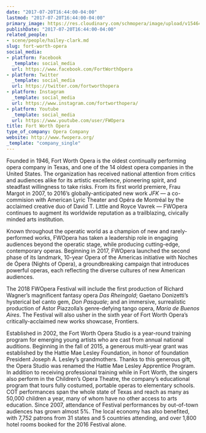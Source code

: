 ```yaml
---
date: "2017-07-20T16:44:00-04:00"
lastmod: "2017-07-20T16:44:00-04:00"
primary_image: https://res.cloudinary.com/schmopera/image/upload/v1546479415/media/2019/01/Logo-FortWorthOpera.png
publishDate: "2017-07-20T16:44:00-04:00"
related_people:
- scene/people/hailey-clark.md
slug: fort-worth-opera
social_media:
- platform: Facebook
  _template: social_media
  url: https://www.facebook.com/FortWorthOpera
- platform: Twitter
  _template: social_media
  url: https://twitter.com/fortworthopera
- platform: Instagram
  _template: social_media
  url: https://www.instagram.com/fortworthopera/
- platform: Youtube
  _template: social_media
  url: https://www.youtube.com/user/FWOpera
title: Fort Worth Opera
type_of_company: Opera Company
website: http://www.fwopera.org/
_template: "company_single"
---
```

Founded in 1946, Fort Worth Opera is the oldest continually performing opera company in Texas, and one of the 14 oldest opera companies in the United States. The organization has received national attention from critics and audiences alike for its artistic excellence, pioneering spirit, and steadfast willingness to take risks. From its first world premiere, Frau Margot in 2007, to 2016’s globally-anticipated new work *JFK* — a co-commision with American Lyric Theater and Opéra de Montréal by the acclaimed creative duo of David T. Little and Royce Vavrek — FWOpera continues to augment its worldwide reputation as a trailblazing, civically minded arts institution.

Known throughout the operatic world as a champion of new and rarely-performed works, FWOpera has taken a leadership role in engaging audiences beyond the operatic stage, while producing cutting-edge, contemporary operas. Beginning in 2017, FWOpera launched the second phase of its landmark, 10-year Opera of the Americas initiative with Noches de Ópera (Nights of Opera), a groundbreaking campaign that introduces powerful operas, each reflecting the diverse cultures of new American audiences.

The 2018 FWOpera Festival will include the first production of Richard Wagner’s magnificent fantasy opera *Das Rheingold*; Gaetano Donizetti’s hysterical bel canto gem, *Don Pasquale*; and an immersive, surrealistic production of Astor Piazzolla’s genre-defying tango opera, *María de Buenos Aires*. The Festival will also usher in the sixth year of Fort Worth Opera’s critically-acclaimed new works showcase, Frontiers.

Established in 2002, the Fort Worth Opera Studio is a year-round training program for emerging young artists who are cast from annual national auditions. Beginning in the fall of 2015, a generous multi-year grant was established by the Hattie Mae Lesley Foundation, in honor of foundation President Joseph A. Lesley’s grandmothers. Thanks to this generous gift, the Opera Studio was renamed the Hattie Mae Lesley Apprentice Program. In addition to receiving professional training while in Fort Worth, the singers also perform in the Children’s Opera Theatre, the company’s educational program that tours fully costumed, portable operas to elementary schools. COT performances span the whole state of Texas and reach as many as 50,000 children a year, many of whom have no other access to arts education. Since 2007, attendance of Festival performances by out-of-town audiences has grown almost 5%. The local economy has also benefited, with 7,752 patrons from 31 states and 5 countries attending, and over 1,800 hotel rooms booked for the 2016 Festival alone.